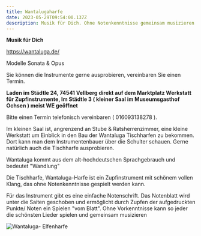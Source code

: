 ```yaml
---
title: Wantalugaharfe
date: 2023-05-29T09:54:00.137Z
description: Musik für Dich. Ohne Notenkenntnisse gemeinsam musizieren.
---
```

**Musik für Dich**

<https://wantaluga.de/>

M﻿odelle Sonata & Opus 

Sie können die Instrumente gerne ausprobieren, vereinbaren Sie einen Termin.

**Laden im Städtle 24, 74541 Vellberg direkt auf dem Marktplatz                                                            Werkstatt für Zupfinstrumente, Im Städtle 3 ( kleiner Saal im Museumsgasthof Ochsen ) meist WE geöffnet**

 Bitte einen Termin telefonisch vereinbaren ( 016093138278 ).

Im kleinen Saal ist, angrenzend an Stube & Ratsherrenzimmer, eine kleine Werkstatt um Einblick in den Bau der Wantaluga Tischharfen zu bekommen. Dort kann man dem Instrumentenbauer über die Schulter schauen. Gerne natürlich auch die Tischharfe ausprobieren.

Wantaluga kommt aus dem alt-hochdeutschen Sprachgebrauch und bedeutet "Wandlung"

Die Tischharfe, Wantaluga-Harfe ist ein Zupfinstrument mit schönem vollen Klang, das ohne Notenkenntnisse gespielt werden kann.

Für das Instrument gibt es eine einfache Notenschrift. Das Notenblatt wird unter die Saiten geschoben und ermöglicht durch Zupfen der aufgedruckten Punkte/ Noten ein Spielen "vom Blatt". Ohne Vorkenntnisse kann so jeder die schönsten Lieder spielen und gemeinsam musizieren

![Wantaluga- Elfenharfe](/assets/img_0459.jpg "Wantaluga-Elfenharfe ")